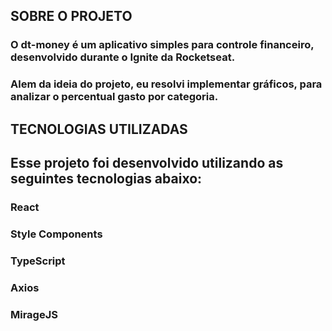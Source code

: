 ## SOBRE O PROJETO

###  O dt-money é um aplicativo simples para controle financeiro, desenvolvido durante o Ignite da Rocketseat.
### Alem da ideia do projeto, eu resolvi implementar gráficos, para analizar o percentual gasto por categoria.

## TECNOLOGIAS UTILIZADAS 

## Esse projeto foi desenvolvido utilizando as seguintes tecnologias abaixo:
###  React
###  Style Components
###  TypeScript
###  Axios
###  MirageJS
